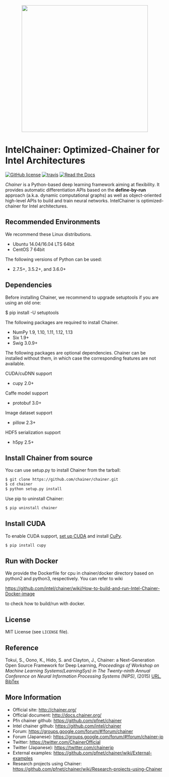 <div align="center"><img src="docs/image/chainer_red_h.png" width="400"/></div>

# IntelChainer: Optimized-Chainer for Intel Architectures

[![GitHub license](https://img.shields.io/github/license/chainer/chainer.svg)](https://github.com/intel/chainer)
[![travis](https://img.shields.io/travis/intel/chainer/master_v3.svg)](https://travis-ci.org/intel/chainer)
[![Read the Docs](https://readthedocs.org/projects/chainer/badge/?version=stable)](https://docs.chainer.org/en/stable/?badge=stable)


*Chainer* is a Python-based deep learning framework aiming at flexibility.
It provides automatic differentiation APIs based on the **define-by-run** approach (a.k.a. dynamic computational graphs) as well as object-oriented high-level APIs to build and train neural networks. IntelChainer is optimized-chainer for Intel architectures.

## Recommended Environments
We recommend these Linux distributions.
- Ubuntu 14.04/16.04 LTS 64bit
- CentOS 7 64bit

The following versions of Python can be used: 
- 2.7.5+, 3.5.2+, and 3.6.0+


## Dependencies
Before installing Chainer, we recommend to upgrade setuptools if you are using an old one:

$ pip install -U setuptools

The following packages are required to install Chainer.
- NumPy 1.9, 1.10, 1.11, 1.12, 1.13
- Six 1.9+
- Swig 3.0.9+

The following packages are optional dependencies. Chainer can be installed without them, in which case the corresponding features are not available.

CUDA/cuDNN support
- cupy 2.0+

Caffe model support
- protobuf 3.0+

Image dataset support
- pillow 2.3+

HDF5 serialization support
- h5py 2.5+


## Install Chainer from source
You can use setup.py to install Chainer from the tarball:

```sh
$ git clone https://github.com/chainer/chainer.git
$ cd chainer
$ python setup.py install
```

Use pip to uninstall Chainer:

```sh
$ pip uninstall chainer
```

## Install CUDA
To enable CUDA support, [set up CUDA](http://docs.nvidia.com/cuda/index.html#installation-guides) and install [CuPy](https://github.com/cupy/cupy).

```sh
$ pip install cupy
```


## Run with Docker

We provide the Dockerfile for cpu in chainer/docker directory based on python2 and python3, respectively. You can refer to wiki

https://github.com/intel/chainer/wiki/How-to-build-and-run-Intel-Chainer-Docker-image

to check how to build/run with docker.


## License

MIT License (see `LICENSE` file).


## Reference

Tokui, S., Oono, K., Hido, S. and Clayton, J.,
Chainer: a Next-Generation Open Source Framework for Deep Learning,
*Proceedings of Workshop on Machine Learning Systems(LearningSys) in
The Twenty-ninth Annual Conference on Neural Information Processing Systems (NIPS)*, (2015)
[URL](http://learningsys.org/papers/LearningSys_2015_paper_33.pdf), [BibTex](chainer_bibtex.txt)


## More Information

- Official site: http://chainer.org/
- Official document: http://docs.chainer.org/
- Pfn chainer github: https://github.com/pfnet/chainer
- Intel chainer github: https://github.com/intel/chainer
- Forum: https://groups.google.com/forum/#!forum/chainer
- Forum (Japanese): https://groups.google.com/forum/#!forum/chainer-jp
- Twitter: https://twitter.com/ChainerOfficial
- Twitter (Japanese): https://twitter.com/chainerjp
- External examples: https://github.com/pfnet/chainer/wiki/External-examples
- Research projects using Chainer: https://github.com/pfnet/chainer/wiki/Research-projects-using-Chainer
